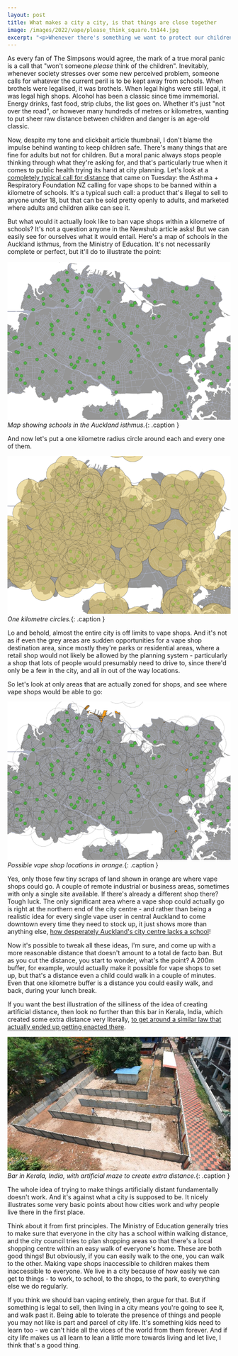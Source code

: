 ```yaml
---
layout: post
title: What makes a city a city, is that things are close together
image: /images/2022/vape/please_think_square.tn144.jpg
excerpt: "<p>Whenever there's something we want to protect our children from, we try to make it far away. But making things far away is against what a city is.</p>"
---
```


As every fan of The Simpsons would agree, the mark of a true moral panic is a call that "won't someone <i>please</i> think of the children". Inevitably, whenever society stresses over some new perceived problem, someone calls for whatever the current peril is to be kept away from schools. When brothels were legalised, it was brothels. When legal highs were still legal, it was legal high shops. Alcohol has been a classic since time immemorial. Energy drinks, fast food, strip clubs, the list goes on. Whether it's just "not over the road", or however many hundreds of metres or kilometres, wanting to put sheer raw distance between children and danger is an age-old classic.

Now, despite my tone and clickbait article thumbnail, I don't blame the impulse behind wanting to keep children safe. There's many things that are fine for adults but not for children. But a moral panic always stops people thinking through what they're asking for, and that's particularly true when it comes to public health trying its hand at city planning. Let's look at a [completely typical call for distance](https://www.newshub.co.nz/home/new-zealand/2022/04/call-for-vape-stores-to-be-banned-from-within-1km-of-schools-as-student-vaping-grows.html) that came on Tuesday: the Asthma + Respiratory Foundation NZ calling for vape shops to be banned within a kilometre of schools. It's a typical such call: a product that's illegal to sell to anyone under 18, but that can be sold pretty openly to adults, and marketed where adults and children alike can see it.

But what would it actually look like to ban vape shops within a kilometre of schools? It's not a question anyone in the Newshub article asks! But we can easily see for ourselves what it would entail. Here's a map of schools in the Auckland isthmus, from the Ministry of Education. It's not necessarily complete or perfect, but it'll do to illustrate the point:

![Map showing schools in the Auckland isthmus](/images/2022/vape/schools_dots.w800.png)  
_Map showing schools in the Auckland isthmus._{: .caption }

And now let's put a one kilometre radius circle around each and every one of them.

![Map showing 1km buffer area around schools in the Auckland isthmus. The buffers cover almost all of the city.](/images/2022/vape/schools_buffer.w800.png)  
_One kilometre circles._{: .caption }

Lo and behold, almost the entire city is off limits to vape shops. And it's not as if even the grey areas are sudden opportunities for a vape shop destination area, since mostly they're parks or residential areas, where a retail shop would not likely be allowed by the planning system - particularly a shop that lots of people would presumably need to drive to, since there'd only be a few in the city, and all in out of the way locations. 

So let's look at only areas that are actually zoned for shops, and see where vape shops would be able to go:

![Map showing the areas in central Auckland where a vape shop could go if they weren't allowed within a kilometre of schools](/images/2022/vape/schools_business_zones.w800.png)  
_Possible vape shop locations in orange._{: .caption }

Yes, only those few tiny scraps of land shown in orange are where vape shops could go. A couple of remote industrial or business areas, sometimes with only a single site available. If there's already a different shop there? Tough luck. The only significant area where a vape shop could actually go is right at the northern end of the city centre - and rather than being a realistic idea for every single vape user in central Auckland to come downtown every time they need to stock up, it just shows more than anything else, [how desperately Auckland's city centre lacks a school](https://www.greaterauckland.org.nz/2017/05/15/urban-schools-idea-whose-time-come/)!

Now it's possible to tweak all these ideas, I'm sure, and come up with a more reasonable distance that doesn't amount to a total de facto ban. But as you cut the distance, you start to wonder, what's the point? A 200m buffer, for example, would actually make it possible for vape shops to set up, but that's a distance even a child could walk in a couple of minutes. Even that one kilometre buffer is a distance you could easily walk, and back, during your lunch break.

If you want the best illustration of the silliness of the idea of creating artificial distance, then look no further than this bar in Kerala, India, which created some extra distance very literally, [to get around a similar law that actually ended up getting enacted there](http://www.indiatimes.com/news/india/a-bar-in-kerala-just-made-a-250m-long-maze-wall-to-beat-supreme-court-s-500m-rule-275175.html).

![Bar in Kerala, India, with artificial maze to create extra distance](/images/2022/vape/kerala_bar.jpg)
_Bar in Kerala, India, with artificial maze to create extra distance._{: .caption }

The whole idea of trying to make things artificially distant fundamentally doesn't work. And it's against what a city is supposed to be. It nicely illustrates some very basic points about how cities work and why people live there in the first place.

Think about it from first principles. The Ministry of Education generally tries to make sure that everyone in the city has a school within walking distance, and the city council tries to plan shopping areas so that there's a local shopping centre within an easy walk of everyone's home. These are both good things! But obviously, if you can easily walk to the one, you can walk to the other. Making vape shops inaccessible to children makes them inaccessible to everyone. We live in a city because of how easily we can get to things - to work, to school, to the shops, to the park, to everything else we do regularly.

If you think we should ban vaping entirely, then argue for that. But if something is legal to sell, then living in a city means you're going to see it, and walk past it. Being able to tolerate the presence of things and people you may not like is part and parcel of city life. It's something kids need to learn too - we can't hide all the vices of the world from them forever. And if city life makes us all learn to lean a little more towards living and let live, I think that's a good thing.
